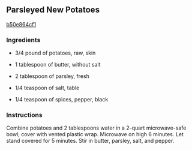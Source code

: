 ## Parsleyed New Potatoes

[b50e864cf1](http://www.delish.com/recipefinder/parsleyed-new-potatoes-rbk0108)

### Ingredients

 - 3/4 pound of potatoes, raw, skin

 - 1 tablespoon of butter, without salt

 - 2 tablespoon of parsley, fresh

 - 1/4 teaspoon of salt, table

 - 1/4 teaspoon of spices, pepper, black

### Instructions

Combine potatoes and 2 tablespoons water in a 2-quart microwave-safe bowl; cover with vented plastic wrap. Microwave on high 6 minutes. Let stand covered for 5 minutes. Stir in butter, parsley, salt, and pepper.